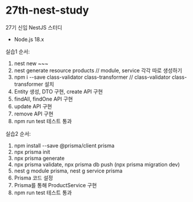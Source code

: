 # 27th-nest-study
27기 신입 NestJS 스터디

* Node.js 18.x

실습1 순서:

1. nest new ~~~
2. nest generate resource products // module, service 각각 따로 생성하기
3. npm i --save class-validator class-transformer // class-validator class-transformer 설치
4. Entity 생성, DTO 구현, create API 구현
5. findAll, findOne API 구현
6. update API 구현
7. remove API 구현
8. npm run test 테스트 통과

실습2 순서:

1. npm install --save @prisma/client prisma
2. npx prisma init
3. npx prisma generate
4. npx prisma validate, npx prisma db push (npx prisma migration dev)
5. nest g module prisma, nest g service prisma
6. Prisma 코드 설정
7. Prisma를 통해 ProductService 구현
8. npm run test 테스트 통과